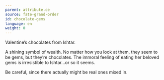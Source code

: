 ```yaml
---
parent: attribute.ce
source: fate-grand-order
id: chocolate-gems
language: en
weight: 0
---
```


Valentine’s chocolates from Ishtar.

A shining symbol of wealth.
No matter how you look at them, they seem to be gems, but they’re chocolates.
The immoral feeling of eating her beloved gems is irresistible to Ishtar…or so it seems.

Be careful, since there actually might be real ones mixed in.
